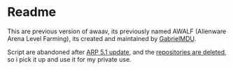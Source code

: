 # Readme
This are previous version of awaav, its previously named AWALF (Alienware Arena Level Farming), its created and maintained by [GabrielMDU](https://github.com/gabrielmdu/).

Script are abandoned after [ARP 5.1 update](https://eu.alienwarearena.com/ucf/show/1813336/boards/gaming-news/News/arp-5-1), and the [repositories are deleted](https://github.com/gabrielmdu/Alienware-Arena-Level-Farm), so i pick it up and use it for my private use.
